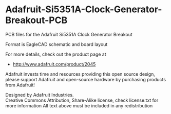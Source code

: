 # Adafruit-Si5351A-Clock-Generator-Breakout-PCB
PCB files for the Adafruit Si5351A Clock Generator Breakout

Format is EagleCAD schematic and board layout

For more details, check out the product page at

   * http://www.adafruit.com/product/2045

Adafruit invests time and resources providing this open source design, 
please support Adafruit and open-source hardware by purchasing 
products from Adafruit!

Designed by Adafruit Industries.  
Creative Commons Attribution, Share-Alike license, check license.txt for more information
All text above must be included in any redistribution